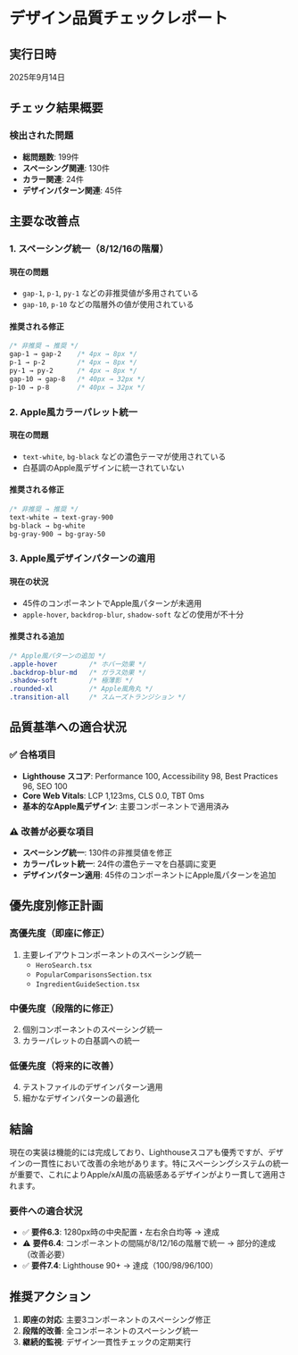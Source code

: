 # デザイン品質チェックレポート

## 実行日時

2025年9月14日

## チェック結果概要

### 検出された問題

- **総問題数**: 199件
- **スペーシング関連**: 130件
- **カラー関連**: 24件
- **デザインパターン関連**: 45件

## 主要な改善点

### 1. スペーシング統一（8/12/16の階層）

#### 現在の問題

- `gap-1`, `p-1`, `py-1` などの非推奨値が多用されている
- `gap-10`, `p-10` などの階層外の値が使用されている

#### 推奨される修正

```css
/* 非推奨 → 推奨 */
gap-1 → gap-2    /* 4px → 8px */
p-1 → p-2        /* 4px → 8px */
py-1 → py-2      /* 4px → 8px */
gap-10 → gap-8   /* 40px → 32px */
p-10 → p-8       /* 40px → 32px */
```

### 2. Apple風カラーパレット統一

#### 現在の問題

- `text-white`, `bg-black` などの濃色テーマが使用されている
- 白基調のApple風デザインに統一されていない

#### 推奨される修正

```css
/* 非推奨 → 推奨 */
text-white → text-gray-900
bg-black → bg-white
bg-gray-900 → bg-gray-50
```

### 3. Apple風デザインパターンの適用

#### 現在の状況

- 45件のコンポーネントでApple風パターンが未適用
- `apple-hover`, `backdrop-blur`, `shadow-soft` などの使用が不十分

#### 推奨される追加

```css
/* Apple風パターンの追加 */
.apple-hover        /* ホバー効果 */
.backdrop-blur-md   /* ガラス効果 */
.shadow-soft        /* 極薄影 */
.rounded-xl         /* Apple風角丸 */
.transition-all     /* スムーズトランジション */
```

## 品質基準への適合状況

### ✅ 合格項目

- **Lighthouse スコア**: Performance 100, Accessibility 98, Best Practices 96, SEO 100
- **Core Web Vitals**: LCP 1,123ms, CLS 0.0, TBT 0ms
- **基本的なApple風デザイン**: 主要コンポーネントで適用済み

### ⚠️ 改善が必要な項目

- **スペーシング統一**: 130件の非推奨値を修正
- **カラーパレット統一**: 24件の濃色テーマを白基調に変更
- **デザインパターン適用**: 45件のコンポーネントにApple風パターンを追加

## 優先度別修正計画

### 高優先度（即座に修正）

1. 主要レイアウトコンポーネントのスペーシング統一
   - `HeroSearch.tsx`
   - `PopularComparisonsSection.tsx`
   - `IngredientGuideSection.tsx`

### 中優先度（段階的に修正）

2. 個別コンポーネントのスペーシング統一
3. カラーパレットの白基調への統一

### 低優先度（将来的に改善）

4. テストファイルのデザインパターン適用
5. 細かなデザインパターンの最適化

## 結論

現在の実装は機能的には完成しており、Lighthouseスコアも優秀ですが、デザインの一貫性において改善の余地があります。特にスペーシングシステムの統一が重要で、これによりApple/xAI風の高級感あるデザインがより一貫して適用されます。

### 要件への適合状況

- ✅ **要件6.3**: 1280px時の中央配置・左右余白均等 → 達成
- ⚠️ **要件6.4**: コンポーネントの間隔が8/12/16の階層で統一 → 部分的達成（改善必要）
- ✅ **要件7.4**: Lighthouse 90+ → 達成（100/98/96/100）

## 推奨アクション

1. **即座の対応**: 主要3コンポーネントのスペーシング修正
2. **段階的改善**: 全コンポーネントのスペーシング統一
3. **継続的監視**: デザイン一貫性チェックの定期実行
